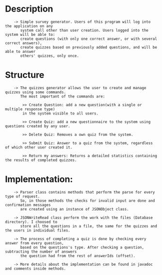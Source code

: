 # Description

        -> Simple survey generator. Users of this program will log into the application on any
           system call other than user creation. Users logged into the system will be able to:
           create questions (with only one correct answer, or with several correct answers),
           create quizzes based on previously added questions, and will be able to answer
           others' quizzes, only once.

# Structure

        -> The quizzes generator allows the user to create and manage quizzes using some commands.
           The most important of the commands are:

            >> Create Question: add a new question(with a single or multiple response type)
            in the system visible to all users.

            >> Create Quiz: add a new questionnaire to the system using questions created by any user.

            >> Delete Quiz: Removes a own quiz from the system.

            >> Submit Quiz: Answer to a quiz from the system, regardless of which other user created it.

            >> Return my answers: Returns a detailed statistics containing the results of completed quizzes.

# Implementation:

        -> Parser class contains methods that perform the parse for every type of request.
           So, in those methods the checks for invalid input are done and confirmation messages
           are created using an instance of JSONObject class.

        -> JSONWriteRead class perform the work with the files (Database directory). I choosed to
           store all the questions in a file, the same for the quizzes and the users in individual files.

        -> The process of completing a quiz is done by checking every answer from every question,
           based on the questions's type. After checking a question, subtracting the number of answers
           the question had from the rest of answerIds (offset).

        -> More details about the implementation can be found in javadoc and comments inside methods.
